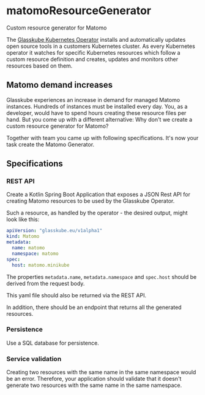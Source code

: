 # matomoResourceGenerator
Custom resource generator for Matomo

The [Glasskube Kubernetes Operator](https://github.com/glasskube/operator) installs and automatically updates open
source tools in a customers Kubernetes cluster. As every Kubernetes operator it watches for specific Kubernetes
resources which follow a custom resource definition and creates, updates and monitors other resources based on them.

## Matomo demand increases

Glasskube experiences an increase in demand for managed Matomo instances.
Hundreds of instances must be installed every day.
You, as a developer, would have to spend hours creating these resource files per hand.
But you come up with a different alternative: Why don't we create a custom resource generator for Matomo?

Together with team you came up with following specifications. It's now your task create the Matomo Generator.

## Specifications

### REST API

Create a Kotlin Spring Boot Application that exposes a JSON Rest API for creating Matomo resources to be used
by the Glasskube Operator.

Such a resource, as handled by the operator - the desired output, might look like this:

```yaml
apiVersion: "glasskube.eu/v1alpha1"
kind: Matomo
metadata:
  name: matomo
  namespace: matomo
spec:
  host: matomo.minikube
```

The properties `metadata.name`, `metadata.namespace` and `spec.host` should be derived from the request body.

This yaml file should also be returned via the REST API.

In addition, there should be an endpoint that returns all the generated resources.

### Persistence

Use a SQL database for persistence.

### Service validation

Creating two resources with the same name in the same namespace would be an error.
Therefore, your application should validate that it doesn't generate two resources with the same name in the same
namespace.
